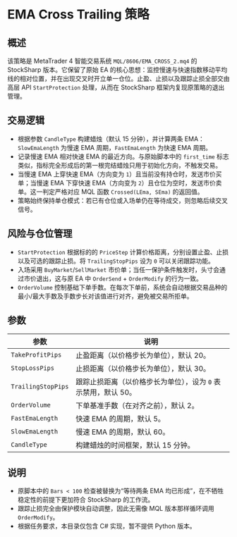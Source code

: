 # EMA Cross Trailing 策略

## 概述
该策略是 MetaTrader 4 智能交易系统 `MQL/8606/EMA_CROSS_2.mq4` 的 StockSharp 版本。它保留了原始 EA 的核心思想：监控慢速与快速指数移动平均线的相对位置，并在出现交叉时开立单一仓位。止盈、止损以及跟踪止损全部交由高层 API `StartProtection` 处理，从而在 StockSharp 框架内复现原策略的退出管理。

## 交易逻辑
- 根据参数 `CandleType` 构建蜡烛（默认 15 分钟），并计算两条 EMA：`SlowEmaLength` 为慢速 EMA 周期，`FastEmaLength` 为快速 EMA 周期。
- 记录慢速 EMA 相对快速 EMA 的最近方向。与原始脚本中的 `first_time` 标志类似，指标完全形成后的第一根完结蜡烛只用于初始化方向，不触发交易。
- 当慢速 EMA 上穿快速 EMA（方向变为 `1`）且当前没有持仓时，发送市价买单；当慢速 EMA 下穿快速 EMA（方向变为 `2`）且仓位为空时，发送市价卖单。这一判定严格对应 MQL 函数 `Crossed(LEma, SEma)` 的返回值。
- 策略始终保持单仓模式：若已有仓位或入场单仍在等待成交，则忽略后续交叉信号。

## 风险与仓位管理
- `StartProtection` 根据标的的 `PriceStep` 计算价格距离，分别设置止盈、止损以及可选的跟踪止损。将 `TrailingStopPips` 设为 `0` 可以关闭跟踪功能。
- 入场采用 `BuyMarket`/`SellMarket` 市价单；当任一保护条件触发时，头寸会通过市价退出，这与原 EA 中 `OrderSend` + `OrderModify` 的行为一致。
- `OrderVolume` 控制基础下单手数。在每次下单前，系统会自动根据交易品种的最小/最大手数及手数步长对该值进行对齐，避免被交易所拒单。

## 参数
| 参数 | 说明 |
|------|------|
| `TakeProfitPips` | 止盈距离（以价格步长为单位），默认 20。 |
| `StopLossPips` | 止损距离（以价格步长为单位），默认 30。 |
| `TrailingStopPips` | 跟踪止损距离（以价格步长为单位），设为 `0` 表示禁用，默认 50。 |
| `OrderVolume` | 下单基准手数（在对齐之前），默认 2。 |
| `FastEmaLength` | 快速 EMA 的周期，默认 5。 |
| `SlowEmaLength` | 慢速 EMA 的周期，默认 60。 |
| `CandleType` | 构建蜡烛的时间框架，默认 15 分钟。 |

## 说明
- 原脚本中的 `Bars < 100` 检查被替换为“等待两条 EMA 均已形成”，在不牺牲稳定性的前提下更加符合 StockSharp 的工作流。
- 跟踪止损完全由保护模块自动调整，因此无需像 MQL 版本那样循环调用 `OrderModify`。
- 根据任务要求，本目录仅包含 C# 实现，暂不提供 Python 版本。
